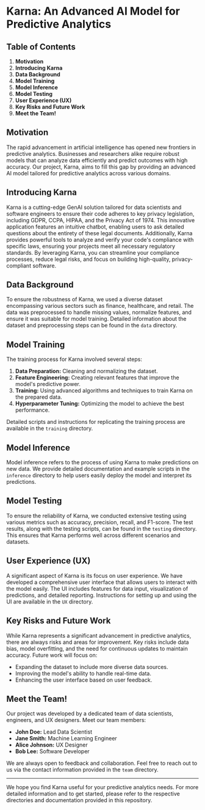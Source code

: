 # Karna: An Advanced AI Model for Predictive Analytics

## **Table of Contents**
1. **Motivation**
2. **Introducing Karna**
3. **Data Background**
4. **Model Training**
5. **Model Inference**
6. **Model Testing**
7. **User Experience (UX)**
8. **Key Risks and Future Work**
9. **Meet the Team!**

## **Motivation**
The rapid advancement in artificial intelligence has opened new frontiers in predictive analytics. Businesses and researchers alike require robust models that can analyze data efficiently and predict outcomes with high accuracy. Our project, Karna, aims to fill this gap by providing an advanced AI model tailored for predictive analytics across various domains.

## **Introducing Karna**
Karna is a cutting-edge GenAI solution tailored for data scientists and software engineers to ensure their code adheres to key privacy legislation, including GDPR, CCPA, HIPAA, and the Privacy Act of 1974. This innovative application features an intuitive chatbot, enabling users to ask detailed questions about the entirety of these legal documents. Additionally, Karna provides powerful tools to analyze and verify your code's compliance with specific laws, ensuring your projects meet all necessary regulatory standards. By leveraging Karna, you can streamline your compliance processes, reduce legal risks, and focus on building high-quality, privacy-compliant software.

## **Data Background**
To ensure the robustness of Karna, we used a diverse dataset encompassing various sectors such as finance, healthcare, and retail. The data was preprocessed to handle missing values, normalize features, and ensure it was suitable for model training. Detailed information about the dataset and preprocessing steps can be found in the `data` directory.

## **Model Training**
The training process for Karna involved several steps:
1. **Data Preparation:** Cleaning and normalizing the dataset.
2. **Feature Engineering:** Creating relevant features that improve the model's predictive power.
3. **Training:** Using advanced algorithms and techniques to train Karna on the prepared data.
4. **Hyperparameter Tuning:** Optimizing the model to achieve the best performance.

Detailed scripts and instructions for replicating the training process are available in the `training` directory.

## **Model Inference**
Model inference refers to the process of using Karna to make predictions on new data. We provide detailed documentation and example scripts in the `inference` directory to help users easily deploy the model and interpret its predictions.

## **Model Testing**
To ensure the reliability of Karna, we conducted extensive testing using various metrics such as accuracy, precision, recall, and F1-score. The test results, along with the testing scripts, can be found in the `testing` directory. This ensures that Karna performs well across different scenarios and datasets.

## **User Experience (UX)**
A significant aspect of Karna is its focus on user experience. We have developed a comprehensive user interface that allows users to interact with the model easily. The UI includes features for data input, visualization of predictions, and detailed reporting. Instructions for setting up and using the UI are available in the `UX` directory.

## **Key Risks and Future Work**
While Karna represents a significant advancement in predictive analytics, there are always risks and areas for improvement. Key risks include data bias, model overfitting, and the need for continuous updates to maintain accuracy. Future work will focus on:
- Expanding the dataset to include more diverse data sources.
- Improving the model's ability to handle real-time data.
- Enhancing the user interface based on user feedback.

## **Meet the Team!**
Our project was developed by a dedicated team of data scientists, engineers, and UX designers. Meet our team members:
- **John Doe:** Lead Data Scientist
- **Jane Smith:** Machine Learning Engineer
- **Alice Johnson:** UX Designer
- **Bob Lee:** Software Developer

We are always open to feedback and collaboration. Feel free to reach out to us via the contact information provided in the `team` directory.

---

We hope you find Karna useful for your predictive analytics needs. For more detailed information and to get started, please refer to the respective directories and documentation provided in this repository.
